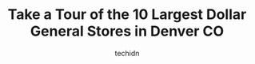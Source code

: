 ---
layout: ampstory
image: https://i0.wp.com/www.depkes.org/wp-content/uploads/2023/06/dollar-general-0-in-denver-co-1685965459.jpeg?resize=640,853
author: techidn
featured: false
description: Discover the impressive array of Dollar General options in Denver CO, where you can find 10 of the largest Dollar General establishments in the area. From renowned classics to hidden gems, D
title: Take a Tour of the 10 Largest Dollar General Stores in Denver CO
cover:
   title: Take a Tour of the 10 Largest Dollar General Stores in Denver CO
   subtitle: Rickpate
   background: https://www.depkes.org/wp-content/uploads/2023/06/dollar-general-0-in-denver-co-1685965459.jpeg

pages: 
 - layout: thirds
   top: <h1>#1 Dollar General</h1>
   bottom: "<p>Not only is the store a gross mess with hazards that put both employees and customers at risk, everything is severely under stocked as well and I put in an online order 6</p>"
   background: https://www.depkes.org/wp-content/uploads/2023/06/dollar-general-1-in-denver-co-1685965459.jpeg
   backgroundblur: true
 - layout: thirds
   top: <h1>#2 Dollar General</h1>
   bottom: "<p>5300 Sheridan Boulevard, Arvada, CO 80002, United States</p>"
   background: https://www.depkes.org/wp-content/uploads/2023/06/dollar-general-2-in-denver-co-1685965460.jpeg
   cta:
      link: https://www.depkes.org/blog/take-a-tour-of-the-10-largest-dollar-general-stores-in-denver-co/
      text: Take a Tour of the 10 Largest Dollar General Stores in Denver CO
 - layout: thirds
   top: <h1>#3 Dollar General</h1>
   bottom: "<p>1355 S Sheridan Blvd, Lakewood, CO 80232, United States</p>"
   background: https://www.depkes.org/wp-content/uploads/2023/06/dollar-general-3-in-denver-co-1685965460.jpeg
   cta:
      link: https://www.depkes.org/blog/take-a-tour-of-the-10-largest-dollar-general-stores-in-denver-co/
      text: Take a Tour of the 10 Largest Dollar General Stores in Denver CO
 - layout: thirds
   top: <h1>#4 Dollar General</h1>
   bottom: "<p>8495 N Pecos St, Federal Heights, CO 80260, United States</p>"
   background: https://images.unsplash.com/photo-1553949345-eb786bb3f7ba?ixlib=rb-4.0.3&ixid=MnwxMjA3fDB8MHxwaG90by1wYWdlfHx8fGVufDB8fHx8&auto=format&fit=crop&w=640&h=853&q=80
   cta:
      link: https://www.depkes.org/blog/take-a-tour-of-the-10-largest-dollar-general-stores-in-denver-co/
      text: Take a Tour of the 10 Largest Dollar General Stores in Denver CO
 - layout: thirds
   top: <h1>#5 Dollar Tree</h1>
   bottom: "<p>3125 Federal Blvd, Denver, CO 80211, United States</p>"
   background: https://images.unsplash.com/photo-1540457036297-448b6b99e91c?ixlib=rb-4.0.3&ixid=MnwxMjA3fDB8MHxwaG90by1wYWdlfHx8fGVufDB8fHx8&auto=format&fit=crop&w=640&h=853&q=80
   cta:
      link: https://www.depkes.org/blog/take-a-tour-of-the-10-largest-dollar-general-stores-in-denver-co/
      text: Take a Tour of the 10 Largest Dollar General Stores in Denver CO
 - layout: thirds
   top: <h1>#6 Family Dollar</h1>
   bottom: "<p>1700 E Colfax Ave, Denver, CO 80218, United States</p>"
   background: https://images.unsplash.com/photo-1522441815192-d9f04eb0615c?ixlib=rb-4.0.3&ixid=MnwxMjA3fDB8MHxwaG90by1wYWdlfHx8fGVufDB8fHx8&auto=format&fit=crop&w=640&h=853&q=80
   cta:
      link: https://www.depkes.org/blog/take-a-tour-of-the-10-largest-dollar-general-stores-in-denver-co/
      text: Take a Tour of the 10 Largest Dollar General Stores in Denver CO
 - layout: thirds
   top: <h1>#7 Dollar Tree</h1>
   bottom: "<p>600 S Holly St Unit 105, Denver, CO 80246, United States</p>"
   background: https://images.unsplash.com/photo-1496096265110-f83ad7f96608?ixlib=rb-4.0.3&ixid=MnwxMjA3fDB8MHxwaG90by1wYWdlfHx8fGVufDB8fHx8&auto=format&fit=crop&w=640&h=853&q=80
   cta:
      link: https://www.depkes.org/blog/take-a-tour-of-the-10-largest-dollar-general-stores-in-denver-co/
      text: Take a Tour of the 10 Largest Dollar General Stores in Denver CO
 - layout: thirds
   middle: Continue reading...
   background: https://images.unsplash.com/photo-1580610447943-1bfbef5efe07?ixlib=rb-4.0.3&ixid=MnwxMjA3fDB8MHxwaG90by1wYWdlfHx8fGVufDB8fHx8&auto=format&fit=crop&w=640&h=853&q=80
   cta:
      link: https://www.depkes.org/blog/take-a-tour-of-the-10-largest-dollar-general-stores-in-denver-co/
      text: Take a Tour of the 10 Largest Dollar General Stores in Denver CO
      
---